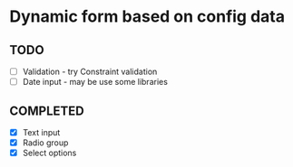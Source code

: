 # Dynamic form based on config data

## TODO

- [ ] Validation - try Constraint validation
- [ ] Date input - may be use some libraries

## COMPLETED

- [x] Text input
- [x] Radio group
- [x] Select options
